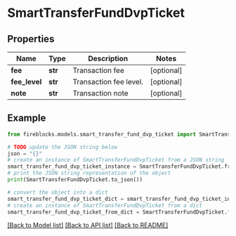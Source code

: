 # SmartTransferFundDvpTicket


## Properties

Name | Type | Description | Notes
------------ | ------------- | ------------- | -------------
**fee** | **str** | Transaction fee | [optional] 
**fee_level** | **str** | Transaction fee level. | [optional] 
**note** | **str** | Transaction note | [optional] 

## Example

```python
from fireblocks.models.smart_transfer_fund_dvp_ticket import SmartTransferFundDvpTicket

# TODO update the JSON string below
json = "{}"
# create an instance of SmartTransferFundDvpTicket from a JSON string
smart_transfer_fund_dvp_ticket_instance = SmartTransferFundDvpTicket.from_json(json)
# print the JSON string representation of the object
print(SmartTransferFundDvpTicket.to_json())

# convert the object into a dict
smart_transfer_fund_dvp_ticket_dict = smart_transfer_fund_dvp_ticket_instance.to_dict()
# create an instance of SmartTransferFundDvpTicket from a dict
smart_transfer_fund_dvp_ticket_from_dict = SmartTransferFundDvpTicket.from_dict(smart_transfer_fund_dvp_ticket_dict)
```
[[Back to Model list]](../README.md#documentation-for-models) [[Back to API list]](../README.md#documentation-for-api-endpoints) [[Back to README]](../README.md)


